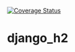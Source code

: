 [![Coverage Status](https://coveralls.io/repos/github/kozzztik/django_h2/badge.svg?branch=HEAD)](https://coveralls.io/github/kozzztik/django_h2?branch=HEAD)

# django_h2